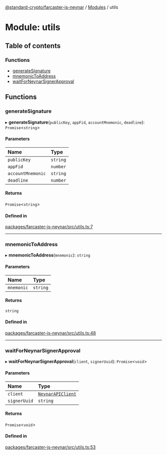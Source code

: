[@standard-crypto/farcaster-js-neynar](../README.md) / [Modules](../modules.md) / utils

# Module: utils

## Table of contents

### Functions

- [generateSignature](utils.md#generatesignature)
- [mnemonicToAddress](utils.md#mnemonictoaddress)
- [waitForNeynarSignerApproval](utils.md#waitforneynarsignerapproval)

## Functions

### generateSignature

▸ **generateSignature**(`publicKey`, `appFid`, `accountMnemonic`, `deadline`): `Promise`<`string`\>

#### Parameters

| Name | Type |
| :------ | :------ |
| `publicKey` | `string` |
| `appFid` | `number` |
| `accountMnemonic` | `string` |
| `deadline` | `number` |

#### Returns

`Promise`<`string`\>

#### Defined in

[packages/farcaster-js-neynar/src/utils.ts:7](https://github.com/standard-crypto/farcaster-js/blob/main/packages/farcaster-js-neynar/src/utils.ts#L7)

___

### mnemonicToAddress

▸ **mnemonicToAddress**(`mnemonic`): `string`

#### Parameters

| Name | Type |
| :------ | :------ |
| `mnemonic` | `string` |

#### Returns

`string`

#### Defined in

[packages/farcaster-js-neynar/src/utils.ts:48](https://github.com/standard-crypto/farcaster-js/blob/main/packages/farcaster-js-neynar/src/utils.ts#L48)

___

### waitForNeynarSignerApproval

▸ **waitForNeynarSignerApproval**(`client`, `signerUuid`): `Promise`<`void`\>

#### Parameters

| Name | Type |
| :------ | :------ |
| `client` | [`NeynarAPIClient`](../classes/NeynarAPIClient.NeynarAPIClient.md) |
| `signerUuid` | `string` |

#### Returns

`Promise`<`void`\>

#### Defined in

[packages/farcaster-js-neynar/src/utils.ts:53](https://github.com/standard-crypto/farcaster-js/blob/main/packages/farcaster-js-neynar/src/utils.ts#L53)
